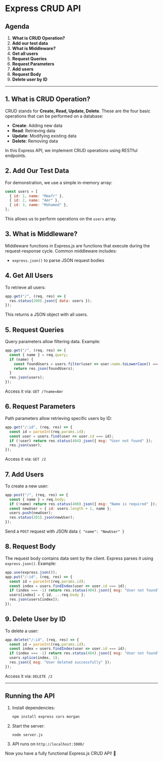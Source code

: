 # Express CRUD API

## Agenda

1. **What is CRUD Operation?**
2. **Add our test data**
3. **What is Middleware?**
4. **Get all users**
5. **Request Queries**
6. **Request Parameters**
7. **Add users**
8. **Request Body**
9. **Delete user by ID**

---

## 1. What is CRUD Operation?
CRUD stands for **Create, Read, Update, Delete**. These are the four basic operations that can be performed on a database:
- **Create**: Adding new data
- **Read**: Retrieving data
- **Update**: Modifying existing data
- **Delete**: Removing data

In this Express API, we implement CRUD operations using RESTful endpoints.

## 2. Add Our Test Data
For demonstration, we use a simple in-memory array:
```js
const users = [
  { id: 1, name: "Meefr" },
  { id: 2, name: "Amr" },
  { id: 3, name: "Mohamed" },
];
```
This allows us to perform operations on the `users` array.

## 3. What is Middleware?
Middleware functions in Express.js are functions that execute during the request-response cycle. Common middleware includes:
- `express.json()` to parse JSON request bodies

## 4. Get All Users
To retrieve all users:
```js
app.get("/", (req, res) => {
  res.status(200).json({ data: users });
});
```
This returns a JSON object with all users.

## 5. Request Queries
Query parameters allow filtering data. Example:
```js
app.get("/", (req, res) => {
  const { name } = req.query;
  if (name) {
    const foundUsers = users.filter(user => user.name.toLowerCase() === name.toLowerCase());
    return res.json(foundUsers);
  }
  res.json(users);
});
```
Access it via: `GET /?name=Amr`

## 6. Request Parameters
Path parameters allow retrieving specific users by ID:
```js
app.get("/:id", (req, res) => {
  const id = parseInt(req.params.id);
  const user = users.find(user => user.id === id);
  if (!user) return res.status(404).json({ msg: "User not found" });
  res.json(user);
});
```
Access it via: `GET /2`

## 7. Add Users
To create a new user:
```js
app.post("/", (req, res) => {
  const { name } = req.body;
  if (!name) return res.status(400).json({ msg: "Name is required" });
  const newUser = { id: users.length + 1, name };
  users.push(newUser);
  res.status(201).json(newUser);
});
```
Send a `POST` request with JSON data `{ "name": "NewUser" }`

## 8. Request Body
The request body contains data sent by the client. Express parses it using `express.json()`. Example:
```js
app.use(express.json());
app.put("/:id", (req, res) => {
  const id = parseInt(req.params.id);
  const index = users.findIndex(user => user.id === id);
  if (index === -1) return res.status(404).json({ msg: "User not found" });
  users[index] = { id, ...req.body };
  res.json(users[index]);
});
```

## 9. Delete User by ID
To delete a user:
```js
app.delete("/:id", (req, res) => {
  const id = parseInt(req.params.id);
  const index = users.findIndex(user => user.id === id);
  if (index === -1) return res.status(404).json({ msg: "User not found" });
  users.splice(index, 1);
  res.json({ msg: "User deleted successfully" });
});
```
Access it via: `DELETE /2`

---

## Running the API
1. Install dependencies:
   ```sh
   npm install express cors morgan
   ```
2. Start the server:
   ```sh
   node server.js
   ```
3. API runs on `http://localhost:3000/`

Now you have a fully functional Express.js CRUD API! 🚀


